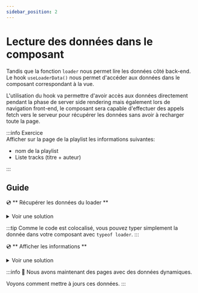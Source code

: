 ```yaml
---
sidebar_position: 2
---
```


# Lecture des données dans le composant

Tandis que la fonction `loader` nous permet lire les données côté back-end. Le hook `useLoaderData()` nous permet d'accéder aux données dans le composant correspondant à la vue.

L'utilisation du hook va permettre d'avoir accès aux données directement pendant la phase de server side rendering mais également lors de navigation front-end, le composant sera capable d'effectuer des appels fetch vers le serveur pour récupérer les données sans avoir à recharger toute la page.

:::info Exercice  
Afficher sur la page de la playlist les informations suivantes:

- nom de la playlist
- Liste tracks (titre + auteur)

:::

## Guide

💿 ** Récupérer les données du loader **

<details>
  <summary>Voir une solution</summary>

```tsx title="app/routes/_layout.playlists.$id.(edit).tsx"
export default function Playlist() {
  // highlight-next-line
  const playlist = useLoaderData<typeof loader>();
}
```

</details>

:::tip
Comme le code est colocalisé, vous pouvez typer simplement la donnée dans votre composant avec `typeof loader`.
:::

💿 ** Afficher les informations **

<details>
  <summary>Voir une solution</summary>

```tsx title="app/routes/_layout.playlists.$id.(edit).tsx"
export default function Playlist() {
  const playlist = useLoaderData<typeof loader>();

  return (
    <div className="flex flex-col space-y-2 p-6">
      <h1 className="title-1">{playlist?.name}</h1>
      <ul>
        {playlist?.tracks.map((track) => (
          <li key={track.id}>
            <span>
              {track.name} · {track.artist}
            </span>
          </li>
        ))}
      </ul>
    </div>
  );
}
```

</details>

:::info 👏 Nous avons maintenant des pages avec des données dynamiques.

Voyons comment mettre à jours ces données.
:::
